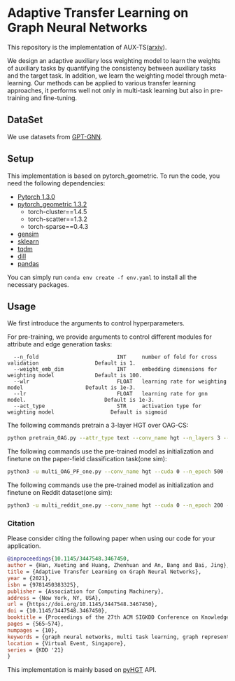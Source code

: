 # Adaptive Transfer Learning on Graph Neural Networks

This repository is the implementation of AUX-TS([arxiv](https://arxiv.org/abs/2107.08765)).

We design an adaptive auxiliary loss weighting model to learn the weights of auxiliary tasks by quantifying the consistency between auxiliary tasks and the target task. In addition, we learn the weighting model through meta-learning. Our methods can be applied to various transfer learning approaches, it performs well not only in multi-task learning but also in pre-training and fine-tuning.


## DataSet
We use datasets from [GPT-GNN](https://github.com/acbull/GPT-GNN).

## Setup

This implementation is based on pytorch_geometric. To run the code, you need the following dependencies:

- [Pytorch 1.3.0](https://pytorch.org/)
- [pytorch_geometric 1.3.2](https://pytorch-geometric.readthedocs.io/)
  - torch-cluster==1.4.5
  - torch-scatter==1.3.2
  - torch-sparse==0.4.3
- [gensim](https://github.com/RaRe-Technologies/gensim)
- [sklearn](https://github.com/scikit-learn/scikit-learn)
- [tqdm](https://github.com/tqdm/tqdm)
- [dill](https://github.com/uqfoundation/dill)
- [pandas](https://github.com/pandas-dev/pandas)

You can simply run ```conda env create -f env.yaml``` to install all the necessary packages.

## Usage
We first introduce the arguments to control hyperparameters. 

For pre-training, we provide arguments to control different modules for attribute and edge generation tasks:
```
  --n_fold                         INT     number of fold for cross validation                  Default is 1.
  --weight_emb_dim                 INT     embedding dimensions for weighting model             Default is 100.
  --wlr                            FLOAT   learning rate for weighting model                    Default is 1e-3.
  --lr                             FLOAT   learning rate for gnn model.                         Default is 1e-3.
  --act_type                       STR     activation type for weighting model                  Default is sigmoid
```  

The following commands pretrain a 3-layer HGT over OAG-CS:
```bash
python pretrain_OAG.py --attr_type text --conv_name hgt --n_layers 3 --pretrain_model_dir ./gta_all_cs3
```


The following commands use the pre-trained model as initialization and finetune on the paper-field classification task(one sim):
```bash
python3 -u multi_OAG_PF_one.py --conv_name hgt --cuda 0 --n_epoch 500 --link_ratio 1 --attr_ratio 1 --w2v_dir <w2v_dir> --pretrain_model_dir <pretrain_model_dir> --data_dir <data_file> --model_dir <model_dir> --act_type sigmoid --n_batch 32 --use_pretrain
```

The following commands use the pre-trained model as initialization and finetune on Reddit dataset(one sim):
```bash
python3 -u multi_reddit_one.py --conv_name hgt --cuda 0 --n_epoch 200 --pretrain_model_dir <pretrain_model_dir> --data_dir <data_dir> --model_dir <model_dir> --batch_size 200 --use_pretrain
```


### Citation

Please consider citing the following paper when using our code for your application.

```bibtex
@inproceedings{10.1145/3447548.3467450,
author = {Han, Xueting and Huang, Zhenhuan and An, Bang and Bai, Jing},
title = {Adaptive Transfer Learning on Graph Neural Networks},
year = {2021},
isbn = {9781450383325},
publisher = {Association for Computing Machinery},
address = {New York, NY, USA},
url = {https://doi.org/10.1145/3447548.3467450},
doi = {10.1145/3447548.3467450},
booktitle = {Proceedings of the 27th ACM SIGKDD Conference on Knowledge Discovery &amp; Data Mining},
pages = {565–574},
numpages = {10},
keywords = {graph neural networks, multi task learning, graph representation learning, transfer learning, GNN pre-training},
location = {Virtual Event, Singapore},
series = {KDD '21}
}
```


This implementation is mainly based on [pyHGT](https://github.com/acbull/pyHGT) API.
